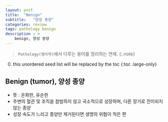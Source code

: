 ```yaml
---
layout: post
title:  "Benign"
subtitle:   "양성 종양"
categories: review
tags: pathology benign
description : > 
    benign, 양성 종양
---
```


> `Pathology(병리학)`에서 다루는 용어를 정리하는 연재.
{:.note}

<!--more-->

0. this unordered seed list will be replaced by the toc
{:toc .large-only}

## Benign (tumor), 양성 종양
- 뜻 : 온화한, 유순한
- 주변의 혈관 및 조직을 참범하지 않고 국소적으로 성장하며, 다른 장기로 전이되지 않는 종양
- 성장 속도가 느리고 종양만 제거된다면 생명의 위협이 적은 편